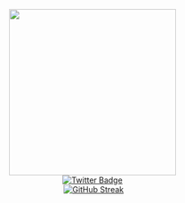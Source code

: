 <div id="header" align="center">
  <img src="https://i.pinimg.com/originals/f5/36/01/f53601133f236d1cb167ac19f05a3d60.gif" width="300"/>
  <div id="badges">
  <a href="https://t.me/Dmitry_cs">
    <img src="https://img.shields.io/badge/Telegram-blue?style=for-the-badge&logo=twitter&logoColor=white" alt="Twitter Badge"/>
  </a>
</div>
 <img src="https://komarev.com/ghpvc/?username=Dm1Try0&style=flat-square&color=blue" alt=""/>
  <a href="https://git.io/streak-stats"><img src="https://github-readme-streak-stats.herokuapp.com?user=Dm1Try0&theme=dark&mode=weekly" alt="GitHub Streak" /></a>
</div>



